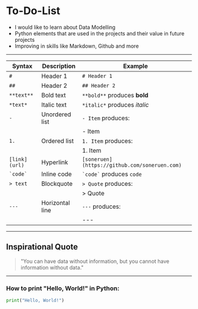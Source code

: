 # To-Do-List
- I would like to learn about Data Modelling
- Python elements that are used in the projects and their value in future projects
- Improving in skills like Markdown, Github and more

---

| Syntax          | Description         | Example                   |
|------------------|---------------------|---------------------------|
| `#`             | Header 1           | `# Header 1`             |
| `##`            | Header 2           | `## Header 2`            |
| `**text**`      | Bold text          | `**bold**` produces **bold** |
| `*text*`        | Italic text        | `*italic*` produces *italic* |
| `-`             | Unordered list     | `- Item` produces:        |
|                  |                     | - Item                   |
| `1.`            | Ordered list       | `1. Item` produces:       |
|                  |                     | 1. Item                  |
| `[link](url)`   | Hyperlink          | `[soneruen](https://github.com/soneruen.com)` |
| `` `code` ``    | Inline code        | `` `code` `` produces `code` |
| `> text`        | Blockquote         | `> Quote` produces:       |
|                  |                     | > Quote                  |
| `---`           | Horizontal line    | `---` produces:           |
|                  |                     | ---                       |

---
## Inspirational Quote
> "You can have data without information, but you cannot have information without data."  

---

### How to print "Hello, World!" in Python:
```python
print("Hello, World!")
